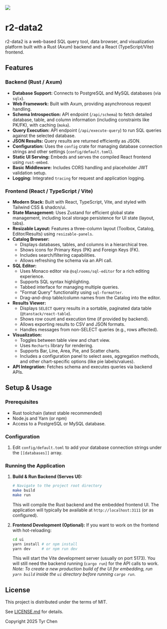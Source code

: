 ![](https://github.com/tyrchen/r2-data2/workflows/build/badge.svg)

# r2-data2

r2-data2 is a web-based SQL query tool, data browser, and visualization platform built with a Rust (Axum) backend and a React (TypeScript/Vite) frontend.

<!-- Add Screenshot/GIF Here -->

## Features

### Backend (Rust / Axum)

*   **Database Support:** Connects to PostgreSQL and MySQL databases (via `sqlx`).
*   **Web Framework:** Built with Axum, providing asynchronous request handling.
*   **Schema Introspection:** API endpoint (`/api/schema`) to fetch detailed database, table, and column information (including constraints like PK/FK), with caching (`moka`).
*   **Query Execution:** API endpoint (`/api/execute-query`) to run SQL queries against the selected database.
*   **JSON Results:** Query results are returned efficiently as JSON.
*   **Configuration:** Uses the `config` crate for managing database connection strings and other settings (`config/default.toml`).
*   **Static UI Serving:** Embeds and serves the compiled React frontend using `rust-embed`.
*   **Basic Middleware:** Includes CORS handling and placeholder JWT validation setup.
*   **Logging:** Integrated `tracing` for request and application logging.

### Frontend (React / TypeScript / Vite)

*   **Modern Stack:** Built with React, TypeScript, Vite, and styled with Tailwind CSS & shadcn/ui.
*   **State Management:** Uses Zustand for efficient global state management, including local storage persistence for UI state (layout, tabs).
*   **Resizable Layout:** Features a three-column layout (Toolbox, Catalog, Editor/Results) using `resizable-panels`.
*   **Catalog Browser:**
    *   Displays databases, tables, and columns in a hierarchical tree.
    *   Shows icons for Primary Keys (PK) and Foreign Keys (FK).
    *   Includes search/filtering capabilities.
    *   Allows refreshing the schema via an API call.
*   **SQL Editor:**
    *   Uses Monaco editor via `@sqlrooms/sql-editor` for a rich editing experience.
    *   Supports SQL syntax highlighting.
    *   Tabbed interface for managing multiple queries.
    *   "Format Query" functionality using `sql-formatter`.
    *   Drag-and-drop table/column names from the Catalog into the editor.
*   **Results Viewer:**
    *   Displays `SELECT` query results in a sortable, paginated data table (`@tanstack/react-table`).
    *   Shows row count and execution time (if provided by backend).
    *   Allows exporting results to CSV and JSON formats.
    *   Handles messages from non-SELECT queries (e.g., rows affected).
*   **Visualization:**
    *   Toggles between table view and chart view.
    *   Uses `Recharts` library for rendering.
    *   Supports Bar, Line, Area, Pie, and Scatter charts.
    *   Includes a configuration panel to select axes, aggregation methods, and other chart-specific options (like pie labels/values).
*   **API Integration:** Fetches schema and executes queries via backend APIs.

## Setup & Usage

### Prerequisites

*   Rust toolchain (latest stable recommended)
*   Node.js and Yarn (or npm)
*   Access to a PostgreSQL or MySQL database.

### Configuration

1.  Edit `config/default.toml` to add your database connection strings under the `[[databases]]` array.

### Running the Application

1.  **Build & Run Backend (Serves UI):**
    ```bash
    # Navigate to the project root directory
    make build
    make run
    ```
    This will compile the Rust backend and the embedded frontend UI. The application will typically be available at `http://localhost:3111` (or as configured).

2.  **Frontend Development (Optional):**
    If you want to work on the frontend with hot-reloading:
    ```bash
    cd ui
    yarn install # or npm install
    yarn dev     # or npm run dev
    ```
    This will start the Vite development server (usually on port 5173). You will still need the backend running (`cargo run`) for the API calls to work.
    *Note: To create a new production build of the UI for embedding, run `yarn build` inside the `ui` directory before running `cargo run`.*

## License

This project is distributed under the terms of MIT.

See [LICENSE.md](LICENSE.md) for details.

Copyright 2025 Tyr Chen
